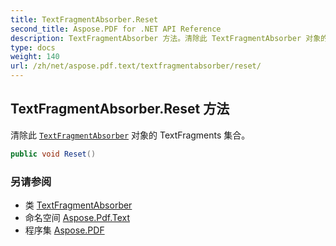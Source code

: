```yaml
---
title: TextFragmentAbsorber.Reset
second_title: Aspose.PDF for .NET API Reference
description: TextFragmentAbsorber 方法。清除此 TextFragmentAbsorber 对象的 TextFragments 集合
type: docs
weight: 140
url: /zh/net/aspose.pdf.text/textfragmentabsorber/reset/
---
```

## TextFragmentAbsorber.Reset 方法

清除此 [`TextFragmentAbsorber`](../) 对象的 TextFragments 集合。

```csharp
public void Reset()
```

### 另请参阅

* 类 [TextFragmentAbsorber](../)
* 命名空间 [Aspose.Pdf.Text](../../../aspose.pdf.text/)
* 程序集 [Aspose.PDF](../../../)